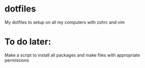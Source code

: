 # dotfiles
My dotfiles to setup on all my computers with zshrc and vim

# To do later: 
Make a script to install all packages and make files with appropriate permissions 
